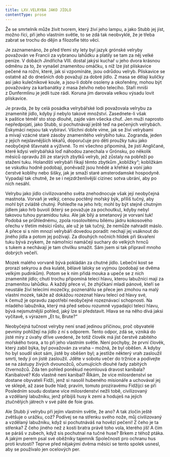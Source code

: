 ```yaml
---
title: LXV.VELRYBA JAKO JÍDLO
contentType: prose
---
```


  

Že se smrtelník může živit tvorem, který živí jeho lampu, a jako Stubb jej jíst, možno říci, při jeho vlastním světle, to se zdá tak neobvyklé, že je třeba zabrat se trochu do dějin a filozofie této věci.

Je zaznamenáno, že před třemi sty lety byl jazyk grónské velryby považován ve Francii za vybranou lahůdku a platily se tam za něj velké peníze. V dobách Jindřicha VIII. dostal jakýsi kuchař u jeho dvora krásnou odměnu za to, že vynašel znamenitou omáčku, s níž lze jíst plískavice pečené na rožni, které, jak si vzpomínáte, jsou odrůdou velryb. Plískavice se ostatně až do dnešních dob považují za dobré jídlo. Z masa se dělají kuličky asi jako kulečníkové koule, a jsou-li dobře osoleny a okořeněny, mohou být považovány za karbanátky z masa želvího nebo telecího. Staří mniši z Dunfermlinu je jedli tuze rádi. Koruna jim darovala velkou výsadu lovit plískavice.

Je pravda, že by celá posádka velrybářské lodi považovala velrybu za znamenité jídlo, kdyby jí nebylo takové množství. Zasednete-li však k paštice téměř sto stop dlouhé, zajde vám všecka chuť. Jen muži naprosto nepředpojatí, jako Stubb, si pochutnávají ještě teď na pečených velrybách. Eskymáci nejsou tak vybíraví. Všichni dobře víme, jak se živí velrybami a mívají vzácné staré zásoby znamenitého velrybího tuku. Zogranda, jeden z jejich nejslavnějších lékařů, doporučuje pro děti proužky tuku jako neobyčejně šťavnaté a výživné. To mi všechno připomíná, že jistí Angličané, které kdysi velrybářská loď náhodou zanechala v Grónsku, po několik měsíců opravdu žili ze starých zbytků velryb, jež zůstaly na pobřeží po stažení tuku. Holandští velrybáři říkají těmto zbytkům „kobližky“; kobližkám se vskutku hodně podobají, poněvadž jsou hnědé a křehké a voní jako čerstvé koblihy nebo šišky, jak je smaží staré amsterodamské hospodyně. Vypadají tak chutně, že se i nejzdrženlivější cizinec sotva ubrání, aby po nich nesáhl.

Velrybu jako jídlo civilizovaného světa znehodnocuje však její neobyčejná mastnota. Vorvaň je velký, cenou poctěný mořský býk, příliš tučný, aby mohl být zvláště chutný. Pohleďte na jeho hrb; mohl by být stejně chutným jídlem jako hrb buvolí (který se považuje za pochoutku), kdyby nebyl takovou tuhou pyramidou tuku. Ale jak bílý a smetanový je vorvaní tuk! Podobá se průhlednému, zpola rosolovitému bílému jádru kokosového ořechu v třetím měsíci růstu, ale už je tak tučný, že nemůže nahradit máslo. A přece si s ním mnozí velrybáři dovedou poradit: nechají jej vsáknout do jiného jídla a potom jej požívají. Za dlouhých nočních hlídek při škvaření tuku bývá zvykem, že námořníci namáčejí suchary do velkých hrnců s tukem a nechávají je tam chvilku smažit. Sám jsem si tak připravil mnoho dobrých večeří.

Mozek malého vorvaně bývá pokládán za chutné jídlo. Lebeční kost se prorazí sekyrou a dva kulaté, bělavé laloky se vyjmou (podobají se dvěma velkým pudinkům). Potom se k nim přidá mouka a upeče se z nich znamenité jídlo; chutí trochu připomíná telecí hlavu, kterou labužníci mají za znamenitou lahůdku. A každý přece ví, že zhýčkaní mladí pánové, kteří se neustále živí telecími mozečky, poznenáhlu se přece jen zmohou na malý vlastní mozek, takže až dokážou rozeznat hlavu telecí od hlavy své, k čemuž je opravdu zapotřebí neobyčejné rozeznávací schopnosti. Na mladého labužníka, který má před sebou rozumně vypadající telecí hlavu, bývá nejsmutnější pohled, jaký lze si představit. Hlava se na něho dívá jaksi vyčítavě, s výrazem „Et tu, Brute?“

Neobyčejná tučnost velryby není snad jedinou příčinou, proč obyvatelé pevniny pohlížejí na jídlo z ní s odporem. Tento odpor, zdá se, vzniká do jisté míry z úvahy dříve uvedené, že totiž člověk má jíst čerstvě zabitého mořského tvora, a to při jeho vlastním světle. Není pochyby, že první člověk, který zabil býka, byl považován za vraha – možná, že byl oběšen. A kdyby ho byl soudil skot sám, jistě by oběšen byl; a jestliže některý vrah zasloužil smrti, tedy jí on jistě zasloužil. Jděte v sobotu večer do tržnice a podívejte se na zástupy živých dvounožců, očumujících dlouhé řady zabitých čtvernožců. Zda ten pohled poněkud neomlouvá dravost kanibala? Kanibalové? Kdo vlastně není kanibal? Říkám, že více milosrdenství se dostane obyvateli Fidži, jenž si nasolil hubeného misionáře a uchovával jej ve sklepě, až zase bude hlad; pravím, tomuto prozíravému Fidžijci se při Posledním soudu dostane více milosrdenství nežli tobě, civilizovaný a vzdělaný labužníku, jenž přibíjíš husy k zemi a hoduješ na jejich ztučnělých játrech v své pâté de foie gras.

Ale Stubb jí velrybu při jejím vlastním světle, že ano? A tak zločin ještě zvětšuje o urážku, což? Podívej se na střenku svého nože, můj civilizovaný a vzdělaný labužníku, když si pochutnáváš na hovězí pečeni! Z čeho je ta střenka? Z čeho jiného než z kosti bratra právě toho vola, kterého jíš! A čím se páráš v zubech, když sis pochutnal na tučné huse? Brkem z téhož ptáka. A jakým perem psal své oběžníky tajemník Společnosti pro ochranu hus proti krutosti? Teprve před nějakými dvěma měsíci se tento spolek usnesl, aby se používalo jen ocelových per.
